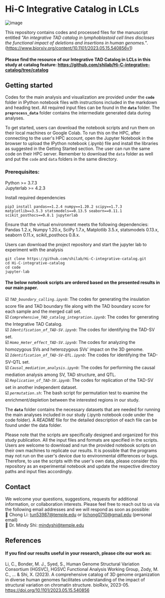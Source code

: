 # Hi-C Integrative Catalog in LCLs
![image](https://github.com/shilab/Hi-C-integrative-catalog/assets/49178072/f4cd1f15-a268-4cc7-9188-234d389fa88b)

This repository contains codes and processed files for the manuscript entitled *"An integrative TAD catalog in lymphoblastoid cell lines discloses the functional impact of deletions and insertions in human genomes."*. (https://www.biorxiv.org/content/10.1101/2023.05.15.540856v1)
#### Please find the resource of our Integrative TAD Catalog in LCLs in this study at catalog feature: https://github.com/shilab/Hi-C-integrative-catalog/tree/catalog

## Getting started
Codes for the main analysis and visualization are provided under the <code><b>code</b></code> folder in IPython notebook files with instructions included in the markdown and heading text. All required input files can be found in the <code><b>data</b></code> folder. The <code><b>preprocess_data</b></code> folder contains the intermediate generated data during analyses.   

To get started, users can download the notebook scripts and run them on their local machines or Google Colab. To run this on the HPC, after connecting to the user's HPC account, open the Jupyter Notebook in the browser to upload the IPython notebook (.ipynb) file and install the libraries as suggested in the Getting Started section. The user can run the same code on their HPC server. Remember to download the <code>data</code> folder as well and put the <code>code</code> and <code>data</code> folders in the same directory.  

### Prerequisites:
Python >= 3.7.3  
Jupyterlab >= 4.2.3

Install required dependencies 
```
pip3 install pandas==1.2.4 numpy==1.20.2 scipy==1.7.3 matplotlib==3.5.3 statsmodels==0.13.5 seaborn==0.11.1 scikit_posthocs==0.8.1 jupyterlab
```

Ensure that the virtual environment meets the following dependencies:  
Pandas 1.2.x, Numpy 1.20.x, SciPy 1.7.x, Matplotlib 3.5.x, statsmodels 0.13.x, seaborn 0.11.x, scikit_posthocs 0.8.x. 

Users can download the project repository and start the jupyter lab to experiment with the analysis
```
git clone https://github.com/shilab/Hi-C-integrative-catalog.git
cd Hi-C-integrative-catalog
cd code
jupyter-lab
```

#### The below notebook scripts are ordered based on the presented results in our main paper. 

  :ballot_box_with_check: <code>*TAD_boundary_calling.ipynb*</code>: The codes for generating the insulation score file and TAD boundary file along with the TAD boundary score for each sample and the merged call set.  
  :ballot_box_with_check: <code>*Comprehensive_TAD_catalog_integration.ipynb*</code>: The codes for generating the Integrative TAD Catalog.  
  :ballot_box_with_check: <code>*Identification_of_TAD-SV.ipynb*</code>: The codes for identifying the TAD-SV set.  
  :ballot_box_with_check: <code>*Homo_Heter_effect_TAD-SV.ipynb*</code>: The codes for analyzing the homozygous SVs and heterozygous SVs' impact on the 3D genome.  
  :ballot_box_with_check: <code>*Identification_of_TAD-SV-QTL.ipynb*</code>: The codes for identifying the TAD-SV-QTL set.  
  :ballot_box_with_check: <code>*Causal_mediation_analysis.ipynb*</code>: The codes for performing the causal mediation analysis among SV, TAD structure, and QTL.  
  :ballot_box_with_check: <code>*Replication_of_TAD-SV.ipynb*</code>: The codes for replication of the TAD-SV set in another independent dataset.  
  :ballot_box_with_check: <code>*permutation.sh*</code>: The bash script for permutation test to examine the enrichment/depletion between the interested regions in our study.

The <code><b>data</code></b> folder contains the necessary datasets that are needed for running the main analyses included in our study (.ipynb notebook code under the code folder). A *README* file for the detailed description of each file can be found under the data folder.

Please note that the scripts are specifically designed and organized for this study publication. All the input files and formats are specified in the scripts. Users are welcome to download and run the provided notebook scripts on their own machines to replicate our results. It is possible that the programs may not run on the user's device due to environmental differences or bugs. Therefore, to use the scripts with the user's own data, please consider this repository as an experimental notebook and update the respective directory paths and input files accordingly. 

## Contact
We welcome your questions, suggestions, requests for additional information, or collaboration interests. Please feel free to reach out to us via the following email addresses and we will respond as soon as possible:  
:email: Chong Li:   tun53987@temple.edu or lichong0710@gmail.edu (personal email)  
:email: Dr. Mindy Shi:   mindyshi@temple.edu

## References
#### If you find our results useful in your research, please cite our work as:
Li, C., Bonder, M. J., Syed, S., Human Genome Structural Variation Consortium (HGSVC), HGSVC Functional Analysis Working Group, Zody, M. C., ... & Shi, X. (2023). A comprehensive catalog of 3D genome organization in diverse human genomes facilitates understanding of the impact of structural variation on chromatin structure. bioRxiv, 2023-05. https://doi.org/10.1101/2023.05.15.540856
